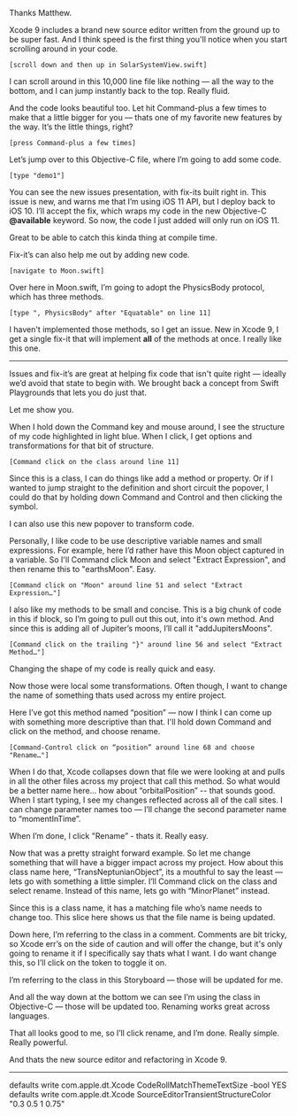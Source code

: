 Thanks Matthew.

Xcode 9 includes a brand new source editor written from the ground up to be super fast. And I think speed is the first thing you'll notice when you start scrolling around in your code.

    [scroll down and then up in SolarSystemView.swift]

I can scroll around in this 10,000 line file like nothing — all the way to the bottom, and I can jump instantly back to the top. Really fluid.

And the code looks beautiful too. Let hit Command-plus a few times to make that a little bigger for you — thats one of my favorite new features by the way. It’s the little things, right?

    [press Command-plus a few times]
    
Let’s jump over to this Objective-C file, where I’m going to add some code.

    [type "demo1"]

You can see the new issues presentation, with fix-its built right in. This issue is new, and warns me that I’m using iOS 11 API, but I deploy back to iOS 10. I’ll accept the fix, which wraps my code in the new Objective-C **@available** keyword. So now, the code I just added will only run on iOS 11. 

Great to be able to catch this kinda thing at compile time. 

Fix-it’s can also help me out by adding new code.

    [navigate to Moon.swift]
    
Over here in Moon.swift, I’m going to adopt the PhysicsBody protocol, which has three methods.
    
    [type ", PhysicsBody" after "Equatable" on line 11]
    
I haven't implemented those methods, so I get an issue. New in Xcode 9, I get a single fix-it that will implement **all** of the methods at once. I really like this one.

----------------------------------------

Issues and fix-it’s are great at helping fix code that isn't quite right — ideally we’d avoid that state to begin with. We brought back a concept from Swift Playgrounds that lets you do just that.

Let me show you.

When I hold down the Command key and mouse around, I see the structure of my code highlighted in light blue. When I click, I get options and transformations for that bit of structure.

    [Command click on the class around line 11]
    
Since this is a class, I can do things like add a method or property. Or if I wanted to jump straight to the definition and short circuit the popover, I could do that by holding down Command and Control and then clicking the symbol.

I can also use this new popover to transform code.
    
Personally, I like code to be use descriptive variable names and small expressions. For example, here I’d rather have this Moon object captured in a variable. So I'll Command click Moon and select "Extract Expression", and then rename this to "earthsMoon". Easy.

    [Command click on "Moon" around line 51 and select "Extract Expression…"]
    
I also like my methods to be small and concise. This is a big chunk of code in this if block, so I’m going to pull out this out, into it's own method. And since this is adding all of Jupiter’s moons, I’ll call it "addJupitersMoons".

    [Command click on the trailing "}" around line 56 and select "Extract Method…"]
    
Changing the shape of my code is really quick and easy.
    
Now those were local some transformations. Often though, I want to change the name of something thats used across my entire project.

Here I’ve got this method named “position” — now I think I can come up with something more descriptive than that. I'll hold down Command and click on the method, and choose rename.

    [Command-Control click on “position” around line 68 and choose "Rename…"]
    
When I do that, Xcode collapses down that file we were looking at and pulls in all the other files across my project that call this method. So what would be a better name here… how about “orbitalPosition” -- that sounds good. When I start typing, I see my changes reflected across all of the call sites. I can change parameter names too — I’ll change the second parameter name to “momentInTime”.

When I’m done, I click "Rename” - thats it. Really easy.

Now that was a pretty straight forward example. So let me change something that will have a bigger impact across my project. How about this class name here, “TransNeptunianObject”, its a mouthful to say the least — lets go with something a little simpler. I’ll Command click on the class and select rename. Instead of this name, lets go with “MinorPlanet” instead.

Since this is a class name, it has a matching file who’s name needs to change too. This slice here shows us that the file name is being updated.

Down here, I’m referring to the class in a comment. Comments are bit tricky, so Xcode err’s on the side of caution and will offer the change, but it's only going to rename it if I specifically say thats what I want. I do want change this, so I’ll click on the token to toggle it on.

I’m referring to the class in this Storyboard — those will be updated for me.

And all the way down at the bottom we can see I’m using the class in Objective-C — those will be updated too. Renaming works great across languages.

That all looks good to me, so I’ll click rename, and I’m done. Really simple. Really powerful.

And thats the new source editor and refactoring in Xcode 9.
 
----------------------------------------

defaults write com.apple.dt.Xcode CodeRollMatchThemeTextSize -bool YES
defaults write com.apple.dt.Xcode SourceEditorTransientStructureColor "0.3 0.5 1 0.75"
